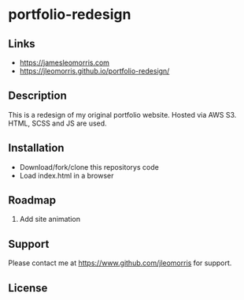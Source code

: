 # portfolio-redesign

## Links
* https://jamesleomorris.com
* https://jleomorris.github.io/portfolio-redesign/

## Description
<p>This is a redesign of my original portfolio website. Hosted via AWS S3. HTML, SCSS and JS are used.</p>

## Installation
<ul>
  <li>Download/fork/clone this repositorys code</li>
  <li>Load index.html in a browser</li>
</ul>

## Roadmap
<ol>
  <li>Add site animation</li>
</ol>

## Support
Please contact me at https://www.github.com/jleomorris for support.

## License
